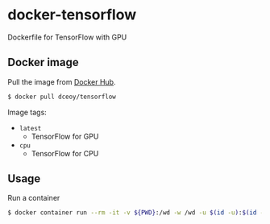 docker-tensorflow
=================

Dockerfile for TensorFlow with GPU

Docker image
------------

Pull the image from [Docker Hub](https://hub.docker.com/r/dceoy/tensorflow/).

```sh
$ docker pull dceoy/tensorflow
```

Image tags:

- `latest`
  - TensorFlow for GPU
- `cpu`
  - TensorFlow for CPU

Usage
-----

Run a container

```sh
$ docker container run --rm -it -v ${PWD}:/wd -w /wd -u $(id -u):$(id -g) dceoy/tensorflow
```
